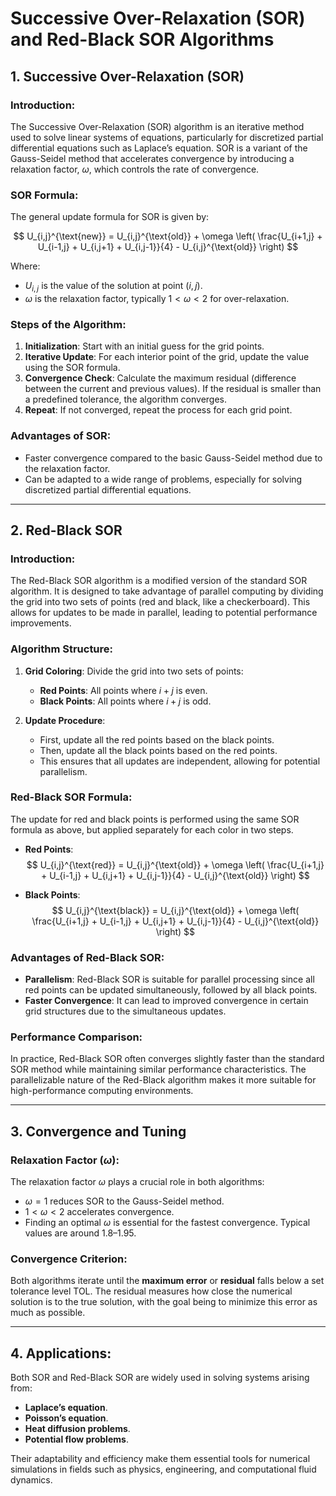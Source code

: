 # Successive Over-Relaxation (SOR) and Red-Black SOR Algorithms

## 1. Successive Over-Relaxation (SOR)

### Introduction:
The Successive Over-Relaxation (SOR) algorithm is an iterative method used to solve linear systems of equations, particularly for discretized partial differential equations such as Laplace’s equation. SOR is a variant of the Gauss-Seidel method that accelerates convergence by introducing a relaxation factor, $\omega$, which controls the rate of convergence.

### SOR Formula:
The general update formula for SOR is given by:

$$
U_{i,j}^{\text{new}} = U_{i,j}^{\text{old}} + \omega \left( \frac{U_{i+1,j} + U_{i-1,j} + U_{i,j+1} + U_{i,j-1}}{4} - U_{i,j}^{\text{old}} \right)
$$

Where:
- $U_{i,j}$ is the value of the solution at point $(i, j)$.
- $\omega$ is the relaxation factor, typically $1 < \omega < 2$ for over-relaxation.

### Steps of the Algorithm:
1. **Initialization**: Start with an initial guess for the grid points.
2. **Iterative Update**: For each interior point of the grid, update the value using the SOR formula.
3. **Convergence Check**: Calculate the maximum residual (difference between the current and previous values). If the residual is smaller than a predefined tolerance, the algorithm converges.
4. **Repeat**: If not converged, repeat the process for each grid point.

### Advantages of SOR:
- Faster convergence compared to the basic Gauss-Seidel method due to the relaxation factor.
- Can be adapted to a wide range of problems, especially for solving discretized partial differential equations.

---

## 2. Red-Black SOR

### Introduction:
The Red-Black SOR algorithm is a modified version of the standard SOR algorithm. It is designed to take advantage of parallel computing by dividing the grid into two sets of points (red and black, like a checkerboard). This allows for updates to be made in parallel, leading to potential performance improvements.

### Algorithm Structure:
1. **Grid Coloring**: Divide the grid into two sets of points:
    - **Red Points**: All points where $i + j$ is even.
    - **Black Points**: All points where $i + j$ is odd.

2. **Update Procedure**:
    - First, update all the red points based on the black points.
    - Then, update all the black points based on the red points.
    - This ensures that all updates are independent, allowing for potential parallelism.

### Red-Black SOR Formula:
The update for red and black points is performed using the same SOR formula as above, but applied separately for each color in two steps.

- **Red Points**:
$$
U_{i,j}^{\text{red}} = U_{i,j}^{\text{old}} + \omega \left( \frac{U_{i+1,j} + U_{i-1,j} + U_{i,j+1} + U_{i,j-1}}{4} - U_{i,j}^{\text{old}} \right)
$$

- **Black Points**:
$$
U_{i,j}^{\text{black}} = U_{i,j}^{\text{old}} + \omega \left( \frac{U_{i+1,j} + U_{i-1,j} + U_{i,j+1} + U_{i,j-1}}{4} - U_{i,j}^{\text{old}} \right)
$$

### Advantages of Red-Black SOR:
- **Parallelism**: Red-Black SOR is suitable for parallel processing since all red points can be updated simultaneously, followed by all black points.
- **Faster Convergence**: It can lead to improved convergence in certain grid structures due to the simultaneous updates.

### Performance Comparison:
In practice, Red-Black SOR often converges slightly faster than the standard SOR method while maintaining similar performance characteristics. The parallelizable nature of the Red-Black algorithm makes it more suitable for high-performance computing environments.

---

## 3. Convergence and Tuning

### Relaxation Factor ($\omega$):
The relaxation factor $\omega$ plays a crucial role in both algorithms:
- $\omega = 1$ reduces SOR to the Gauss-Seidel method.
- $1 < \omega < 2$ accelerates convergence.
- Finding an optimal $\omega$ is essential for the fastest convergence. Typical values are around 1.8–1.95.

### Convergence Criterion:
Both algorithms iterate until the **maximum error** or **residual** falls below a set tolerance level $\text{TOL}$. The residual measures how close the numerical solution is to the true solution, with the goal being to minimize this error as much as possible.

---

## 4. Applications:
Both SOR and Red-Black SOR are widely used in solving systems arising from:
- **Laplace’s equation**.
- **Poisson’s equation**.
- **Heat diffusion problems**.
- **Potential flow problems**.

Their adaptability and efficiency make them essential tools for numerical simulations in fields such as physics, engineering, and computational fluid dynamics.


